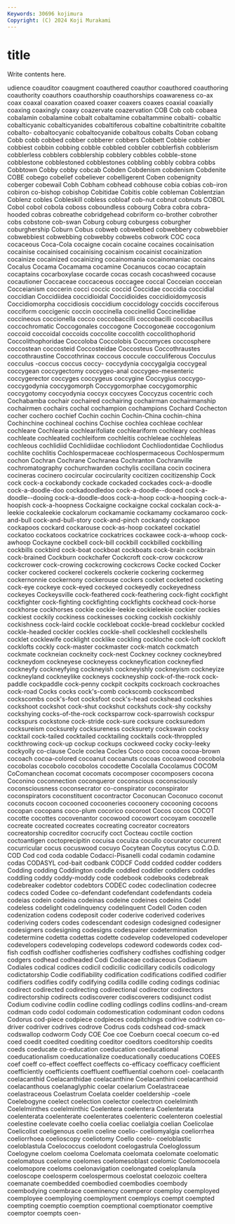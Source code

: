 ```yaml
---
Keywords: 30696 kojimura
Copyright: (C) 2024 Koji Murakami
---
```


# title

Write contents here.



udience coauditor coaugment coauthered coauthor coauthored coauthoring
coauthority coauthors coauthorship coauthorships coawareness co-ax coax coaxal coaxation coaxed
coaxer coaxers coaxes coaxial coaxially coaxing coaxingly coaxy coazervate coazervation
COB Cob cob cobaea cobalamin cobalamine cobalt cobaltamine cobaltammine cobalti-
cobaltic cobalticyanic cobalticyanides cobaltiferous cobaltine cobaltinitrite cobaltite cobalto- cobaltocyanic cobaltocyanide
cobaltous cobalts Coban cobang Cobb cobb cobbed cobber cobberer cobbers
Cobbett Cobbie cobbier cobbiest cobbin cobbing cobble cobbled cobbler cobblerfish
cobblerism cobblerless cobblers cobblership cobblery cobbles cobble-stone cobblestone cobblestoned cobblestones
cobbling cobbly cobbra cobbs Cobbtown Cobby cobby cobcab Cobden Cobdenism
cobdenism Cobdenite COBE cobego cobelief cobeliever cobelligerent Coben cobenignity coberger
cobewail Cobh Cobham cobhead cobhouse cobia cobias cob-iron cobiron co-bishop
cobishop Cobitidae Cobitis coble cobleman Coblentzian Coblenz cobles Cobleskill cobless
cobloaf cob-nut cobnut cobnuts COBOL Cobol cobol cobola coboss coboundless
cobourg Cobra cobra cobra-hooded cobras cobreathe cobridgehead cobriform co-brother cobrother
cobs cobstone cob-swan Coburg coburg coburgess coburgher coburghership Coburn Cobus
cobweb cobwebbed cobwebbery cobwebbier cobwebbiest cobwebbing cobwebby cobwebs cobwork COC
coca cocaceous Coca-Cola cocaigne cocain cocaine cocaines cocainisation cocainise cocainised
cocainising cocainism cocainist cocainization cocainize cocainized cocainizing cocainomania cocainomaniac cocains
Cocalus Cocama Cocamama cocamine Cocanucos cocao cocaptain cocaptains cocarboxylase cocarde
cocas cocash cocashweed cocause cocautioner Coccaceae coccaceous coccagee coccal Cocceian
cocceian Cocceianism coccerin cocci coccic coccid Coccidae coccidia coccidial coccidian
Coccidiidea coccidioidal Coccidioides coccidioidomycosis Coccidiomorpha coccidiosis coccidium coccidology coccids cocciferous
cocciform coccigenic coccin coccinella coccinellid Coccinellidae coccineous coccionella cocco coccobaccilli
coccobacilli coccobacillus coccochromatic Coccogonales coccogone Coccogoneae coccogonium coccoid coccoidal coccoids
coccolite coccolith coccolithophorid Coccolithophoridae Coccoloba Coccolobis Coccomyces coccosphere coccostean coccosteid
Coccosteidae Coccosteus Coccothraustes coccothraustine Coccothrinax coccous coccule cocculiferous Cocculus cocculus
-coccus coccus coccy- coccydynia coccygalgia coccygeal coccygean coccygectomy coccygeo-anal coccygeo-mesenteric
coccygerector coccyges coccygeus coccygine Coccygius coccygo- coccygodynia coccygomorph Coccygomorphae coccygomorphic
coccygotomy coccyodynia coccyx coccyxes Coccyzus cocentric coch Cochabamba cochair cochaired
cochairing cochairman cochairmanship cochairmen cochairs cochal cochampion cochampions Cochard Cochecton
cocher cochero cochief Cochin cochin Cochin-China cochin-china Cochinchine cochineal cochins
Cochise cochlea cochleae cochlear cochleare Cochlearia cochlearifoliate cochleariform cochleary cochleas
cochleate cochleated cochleiform cochleitis cochleleae cochleleas cochleous cochlidiid Cochlidiidae cochliodont
Cochliodontidae Cochliodus cochlite cochlitis Cochlospermaceae cochlospermaceous Cochlospermum cochon Cochran Cochrane
Cochranea Cochranton Cochranville cochromatography cochurchwarden cochylis cocillana cocin cocinera cocineras
cocinero cocircular cocircularity cocitizen cocitizenship Cock cock cock-a cockabondy cockade
cockaded cockades cock-a-doodle cock-a-doodle-doo cockadoodledoo cock-a-doodle--dooed cock-a-doodle--dooing cock-a-doodle-doos cock-a-hoop cock-a-hooping
cock-a-hoopish cock-a-hoopness Cockaigne cockaigne cockal cockalan cock-a-leekie cockaleekie cockalorum cockamamie
cockamamy cockamaroo cock-and-bull cock-and-bull-story cock-and-pinch cockandy cockapoo cockapoos cockard cockarouse
cock-as-hoop cockateel cockatiel cockatoo cockatoos cockatrice cockatrices cockawee cock-a-whoop cock-awhoop
Cockayne cockbell cock-bill cockbill cockbilled cockbilling cockbills cockbird cock-boat cockboat
cockboats cock-brain cockbrain cock-brained Cockburn cockchafer Cockcroft cock-crow cockcrow cockcrower
cock-crowing cockcrowing cockcrows Cocke cocked Cocker cocker cockered cockerel cockerels
cockerie cockering cockermeg cockernonnie cockernony cockerouse cockers cocket cocketed cocketing
cock-eye cockeye cock-eyed cockeyed cockeyedly cockeyedness cockeyes Cockeysville cock-feathered cock-feathering
cock-fight cockfight cockfighter cock-fighting cockfighting cockfights cockhead cock-horse cockhorse cockhorses
cockie cockie-leekie cockieleekie cockier cockies cockiest cockily cockiness cockinesses cocking
cockish cockishly cockishness cock-laird cockle cockleboat cockle-bread cocklebur cockled cockle-headed
cockler cockles cockle-shell cockleshell cockleshells cocklet cocklewife cocklight cocklike cockling
cockloche cock-loft cockloft cocklofts cockly cock-master cockmaster cock-match cockmatch cockmate
cockneian cockneity cock-nest Cockney cockney cockneybred cockneydom cockneyese cockneyess cockneyfication
cockneyfied cockneyfy cockneyfying cockneyish cockneyishly cockneyism cockneyize cockneyland cockneylike cockneys
cockneyship cock-of-the-rock cock-paddle cockpaddle cock-penny cockpit cockpits cockroach cockroaches cock-road
Cocks cocks cock's-comb cockscomb cockscombed cockscombs cock's-foot cocksfoot cock's-head cockshead
cockshies cockshoot cockshot cock-shut cockshut cockshuts cock-shy cockshy cockshying cocks-of-the-rock
cocksparrow cock-sparrowish cockspur cockspurs cockstone cock-stride cock-sure cocksure cocksuredom cocksureism
cocksurely cocksureness cocksurety cockswain cocksy cocktail cock-tailed cocktailed cocktailing cocktails
cock-throppled cockthrowing cock-up cockup cockups cockweed cocky cocky-leeky cockyolly co-clause
Cocle coclea Cocles Coco coco cocoa cocoa-brown cocoach cocoa-colored cocoanut
cocoanuts cocoas cocoawood cocobola cocobolas cocobolo cocobolos cocodette Cocolalla Cocolamus
COCOM CoComanchean cocomat cocomats cocomposer cocomposers cocona Coconino coconnection coconqueror
coconscious coconsciously coconsciousness coconsecrator co-conspirator coconspirator coconspirators coconstituent cocontractor Coconucan
Coconuco coconut coconuts cocoon cocooned cocooneries cocoonery cocooning cocoons cocopan
cocopans coco-plum cocorico cocoroot Cocos cocos COCOT cocotte cocottes cocovenantor
cocowood cocowort cocoyam cocozelle cocreate cocreated cocreates cocreating cocreator cocreators
cocreatorship cocreditor cocrucify coct Cocteau coctile coction coctoantigen coctoprecipitin cocuisa
cocuiza cocullo cocurator cocurrent cocurricular cocus cocuswood cocuyo Cocytean Cocytus
cocytus C.O.D. COD Cod cod coda codable Codacci-Pisanelli codal codamin
codamine codas CODASYL cod-bait codbank CODCF Codd codded codder codders
Codding codding Coddington coddle coddled coddler coddlers coddles coddling coddy
coddy-moddy code codebook codebooks codebreak codebreaker codebtor codebtors CODEC codec
codeclination codecree codecs coded Codee co-defendant codefendant codefendants codeia codeias
codein codeina codeinas codeine codeines codeins Codel codeless codelight codelinquency
codelinquent Codell Coden coden codenization codens codeposit coder coderive coderived
coderives coderiving coders codes codescendant codesign codesigned codesigner codesigners codesigning
codesigns codespairer codetermination codetermine codetta codettas codette codevelop codeveloped codeveloper
codevelopers codeveloping codevelops codeword codewords codex cod-fish codfish codfisher codfisheries
codfishery codfishes codfishing codger codgers codhead codheaded Codi Codiaceae codiaceous
Codiaeum Codiales codical codices codicil codicilic codicillary codicils codicology codictatorship
Codie codifiability codification codifications codified codifier codifiers codifies codify codifying
codilla codille coding codings codiniac codirect codirected codirecting codirectional codirector
codirectors codirectorship codirects codiscoverer codiscoverers codisjunct codist Codium codivine codlin
codline codling codlings codlins codlins-and-cream codman codo codol codomain codomestication
codominant codon codons Codorus cod-piece codpiece codpieces codpitchings codrive codriven
co-driver codriver codrives codrove Codrus cods codshead cod-smack codswallop codworm
Cody COE Coe coe Coeburn coecal coecum co-ed coed coedit
coedited coediting coeditor coeditors coeditorship coedits coeds coeducate co-education coeducation
coeducational coeducationalism coeducationalize coeducationally coeducations COEES coef coeff co-effect coeffect
coeffects co-efficacy coefficacy coefficient coefficiently coefficients coeffluent coeffluential coehorn coel-
coelacanth coelacanthid Coelacanthidae coelacanthine Coelacanthini coelacanthoid coelacanthous coelanaglyphic coelar coelarium
Coelastraceae coelastraceous Coelastrum Coelata coelder coeldership -coele Coelebogyne coelect coelection
coelector coelectron coelelminth Coelelminthes coelelminthic Coelentera coelentera Coelenterata coelenterata coelenterate
coelenterates coelenteric coelenteron coelestial coelestine coelevate coelho coelia coeliac coelialgia
coelian Coelicolae Coelicolist coeligenous coelin coeline coelio- coeliomyalgia coeliorrhea coeliorrhoea
coelioscopy coeliotomy Coello coelo- coeloblastic coeloblastula Coelococcus coelodont coelogastrula Coeloglossum
Coelogyne coelom coeloma Coelomata coelomata coelomate coelomatic coelomatous coelome coelomes
coelomesoblast coelomic Coelomocoela coelomopore coeloms coelonavigation coelongated coeloplanula coeloscope coelosperm
coelospermous coelostat coelozoic coeltera coemanate coembedded coembodied coembodies coembody coembodying
coembrace coeminency coemperor coemploy coemployed coemployee coemploying coemployment coemploys coempt
coempted coempting coemptio coemption coemptional coemptionator coemptive coemptor coempts coen-
